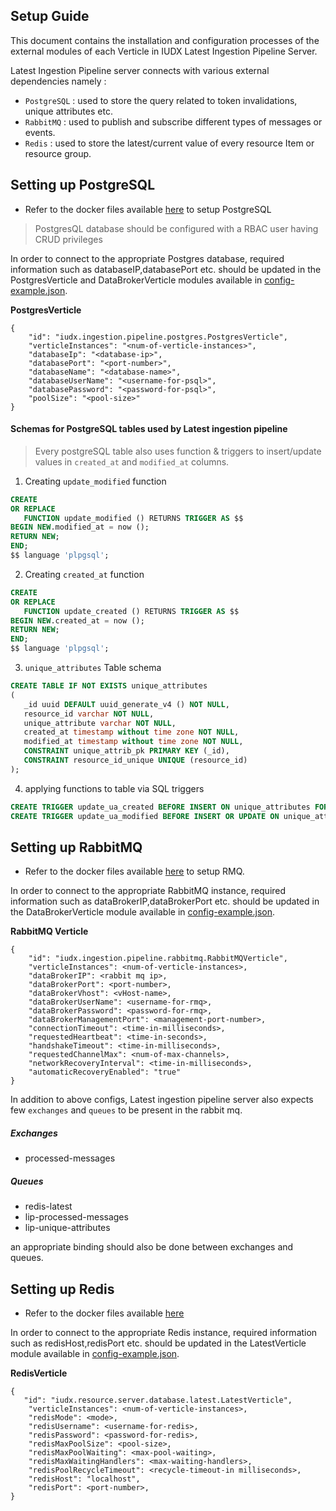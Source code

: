 

Setup Guide
----

This document contains the installation and configuration processes of the external modules of each Verticle in IUDX Latest Ingestion Pipeline Server.



Latest Ingestion Pipeline server connects with various external dependencies namely :

 - `PostgreSQL` : used to store the query related to token invalidations, unique attributes etc.
 - `RabbitMQ` : used to publish and subscribe different types of messages or events.
 - `Redis` : used to store the latest/current value of every resource Item or resource group.

## Setting up PostgreSQL 
-  Refer to the docker files available [here](https://github.com/datakaveri/iudx-deployment/blob/master/Docker-Swarm-deployment/single-node/postgres) to setup PostgreSQL

> PostgresQL database should be configured with a RBAC user having CRUD privileges

In order to connect to the appropriate Postgres database, required information such as databaseIP,databasePort etc. should be updated in the PostgresVerticle and DataBrokerVerticle modules available in [config-example.json](example-configs/config-example.json).


**PostgresVerticle**
```
{
    "id": "iudx.ingestion.pipeline.postgres.PostgresVerticle",
    "verticleInstances": "<num-of-verticle-instances>",
    "databaseIp": "<database-ip>",
    "databasePort": "<port-number>",
    "databaseName": "<database-name>",
    "databaseUserName": "<username-for-psql>",
    "databasePassword": "<password-for-psql>",
    "poolSize": "<pool-size>"
}
```

#### Schemas for PostgreSQL tables used by Latest ingestion pipeline

> Every postgreSQL table also uses function & triggers to insert/update values in `created_at` and `modified_at` columns.
1. Creating `update_modified` function
```sql
CREATE
OR REPLACE
   FUNCTION update_modified () RETURNS TRIGGER AS $$
BEGIN NEW.modified_at = now ();
RETURN NEW;
END;
$$ language 'plpgsql';
```

2. Creating `created_at` function
```sql
CREATE
OR REPLACE
   FUNCTION update_created () RETURNS TRIGGER AS $$
BEGIN NEW.created_at = now ();
RETURN NEW;
END;
$$ language 'plpgsql';

```
3. `unique_attributes` Table schema

```sql
CREATE TABLE IF NOT EXISTS unique_attributes
(
   _id uuid DEFAULT uuid_generate_v4 () NOT NULL,
   resource_id varchar NOT NULL,
   unique_attribute varchar NOT NULL,
   created_at timestamp without time zone NOT NULL,
   modified_at timestamp without time zone NOT NULL,
   CONSTRAINT unique_attrib_pk PRIMARY KEY (_id),
   CONSTRAINT resource_id_unique UNIQUE (resource_id)
);
```

4. applying functions to table via SQL triggers

```sql
CREATE TRIGGER update_ua_created BEFORE INSERT ON unique_attributes FOR EACH ROW EXECUTE PROCEDURE update_created ();
CREATE TRIGGER update_ua_modified BEFORE INSERT OR UPDATE ON unique_attributes FOR EACH ROW EXECUTE PROCEDURE update_modified();
```

## Setting up RabbitMQ

- Refer to the docker files available [here](https://github.com/datakaveri/iudx-deployment/blob/master/Docker-Swarm-deployment/single-node/databroker) to setup RMQ.


In order to connect to the appropriate RabbitMQ instance, required information such as dataBrokerIP,dataBrokerPort etc. should be updated in the DataBrokerVerticle module available in [config-example.json](example-configs/config-example.json).

 **RabbitMQ Verticle**
```
{
    "id": "iudx.ingestion.pipeline.rabbitmq.RabbitMQVerticle",
    "verticleInstances": <num-of-verticle-instances>,
    "dataBrokerIP": <rabbit mq ip>,
    "dataBrokerPort": <port-number>,
    "dataBrokerVhost": <vHost-name>,
    "dataBrokerUserName": <username-for-rmq>,
    "dataBrokerPassword": <password-for-rmq>,
    "dataBrokerManagementPort": <management-port-number>,
    "connectionTimeout": <time-in-milliseconds>,
    "requestedHeartbeat": <time-in-seconds>,
    "handshakeTimeout": <time-in-milliseconds>,
    "requestedChannelMax": <num-of-max-channels>,
    "networkRecoveryInterval": <time-in-milliseconds>,
    "automaticRecoveryEnabled": "true"
}
```

In addition to above configs, Latest ingestion pipeline server also expects few `exchanges` and `queues` to be present in the rabbit mq.

##### Exchanges 
- processed-messages

##### Queues
- redis-latest
- lip-processed-messages
- lip-unique-attributes

an appropriate binding should also be done between exchanges and queues.


## Setting up Redis
- Refer to the docker files available [here](https://github.com/datakaveri/iudx-deployment/blob/master/Docker-Swarm-deployment/single-node/redis)

In order to connect to the appropriate Redis instance, required information such as redisHost,redisPort etc. should be updated in the LatestVerticle module available in [config-example.json](example-configs/config-example.json).

**RedisVerticle**
```
{
   "id": "iudx.resource.server.database.latest.LatestVerticle",
    "verticleInstances": <num-of-verticle-instances>,
    "redisMode": <mode>,
    "redisUsername": <username-for-redis>,
    "redisPassword": <password-for-redis>,
    "redisMaxPoolSize": <pool-size>,
    "redisMaxPoolWaiting": <max-pool-waiting>,
    "redisMaxWaitingHandlers": <max-waiting-handlers>,
    "redisPoolRecycleTimeout": <recycle-timeout-in milliseconds>,
    "redisHost": "localhost",
    "redisPort": <port-number>,
}
